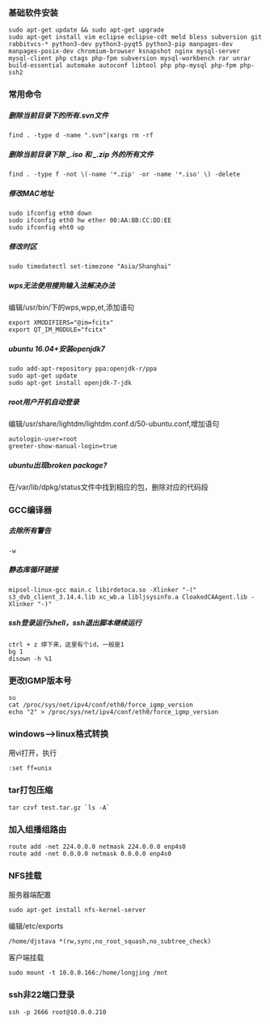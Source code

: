### 基础软件安装

```
sudo apt-get update && sudo apt-get upgrade
sudo apt-get install vim eclipse eclipse-cdt meld bless subversion git rabbitvcs-* python3-dev python3-pyqt5 python3-pip manpages-dev manpages-posix-dev chromium-browser ksnapshot nginx mysql-server mysql-client php ctags php-fpm subversion mysql-workbench rar unrar build-essential automake autoconf libtool php php-mysql php-fpm php-ssh2
```

### 常用命令

##### 删除当前目录下的所有.svn文件

```
find . -type d -name ".svn"|xargs rm -rf
```

##### 删除当前目录下除 _.iso 和 _.zip 外的所有文件

```
find . -type f -not \(-name '*.zip' -or -name '*.iso' \) -delete
```

##### 修改MAC地址

```
sudo ifconfig eth0 down
sudo ifconfig eth0 hw ether 00:AA:BB:CC:DD:EE
sudo ifconfig eht0 up
```

##### 修改时区

```
sudo timedatectl set-timezone "Asia/Shanghai"
```

##### wps无法使用搜狗输入法解决办法

编辑/usr/bin/下的wps,wpp,et,添加语句

```
export XMODIFIERS="@im=fcitx"
export QT_IM_MODULE="fcitx"
```

##### ubuntu 16.04+安装openjdk7

```
sudo add-apt-repository ppa:openjdk-r/ppa
sudo apt-get update
sudo apt-get install openjdk-7-jdk
```

##### root用户开机自动登录

编辑/usr/share/lightdm/lightdm.conf.d/50-ubuntu.conf,增加语句

```
autologin-user=root
greeter-show-manual-login=true
```

##### ubuntu出现broken package?

在/var/lib/dpkg/status文件中找到相应的包，删除对应的代码段

### GCC编译器

##### 去除所有警告

```
-w
```

##### 静态库循环链接

```
mipsel-linux-gcc main.c libirdetoca.so -Xlinker "-(" s3_dvb_client_3.14.4.lib xc_wb.a libljsysinfo.a CloakedCAAgent.lib -Xlinker "-)"
```

##### ssh登录运行shell，ssh退出脚本继续运行

```
ctrl + z 停下来，这里有个id，一般是1
bg 1
disown -h %1
```

### 更改IGMP版本号

```
su
cat /proc/sys/net/ipv4/conf/eth0/force_igmp_version
echo "2" > /proc/sys/net/ipv4/conf/eth0/force_igmp_version
```

### windows--&gt;linux格式转换

用vi打开，执行

```
:set ff=unix
```

### tar打包压缩

    tar czvf test.tar.gz `ls -A`

### 加入组播组路由

```
route add -net 224.0.0.0 netmask 224.0.0.0 enp4s0
route add -net 0.0.0.0 netmask 0.0.0.0 enp4s0
```

### NFS挂载

服务器端配置

```
sudo apt-get install nfs-kernel-server
```

编辑/etc/exports

```
/home/djstava *(rw,sync,no_root_squash,no_subtree_check)
```

客户端挂载

```
sudo mount -t 10.0.0.166:/home/longjing /mnt
```

### ssh非22端口登录

```
ssh -p 2666 root@10.0.0.210
```



